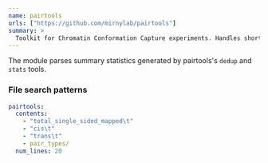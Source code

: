```yaml
---
name: pairtools
urls: ["https://github.com/mirnylab/pairtools"]
summary: >
  Toolkit for Chromatin Conformation Capture experiments. Handles short-reads paired reference alignments, extracts 3C-specific information, and perform common tasks such as sorting, filtering, and deduplication
---
```


<!--
~~~~~ DO NOT EDIT ~~~~~
This file is autogenerated from the MultiQC module python docstring.
Do not edit the markdown, it will be overwritten.

File path for the source of this content: multiqc/modules/pairtools/pairtools.py
~~~~~~~~~~~~~~~~~~~~~~~
-->

The module parses summary statistics generated by pairtools's `dedup` and `stats` tools.

### File search patterns

```yaml
pairtools:
  contents:
    - "total_single_sided_mapped\t"
    - "cis\t"
    - "trans\t"
    - pair_types/
  num_lines: 20
```
